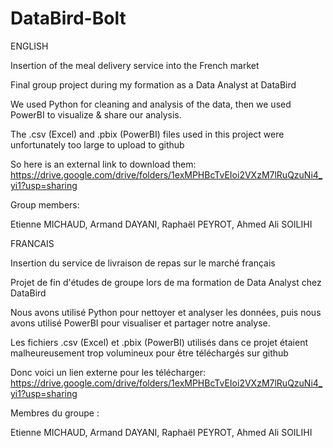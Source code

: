 # DataBird-Bolt
ENGLISH

Insertion of the meal delivery service into the French market

Final group project during my formation as a Data Analyst at DataBird

We used Python for cleaning and analysis of the data, then we used PowerBI to visualize & share our analysis.

The .csv (Excel) and .pbix (PowerBI) files used in this project were unfortunately too large to upload to github

So here is an external link to download them: https://drive.google.com/drive/folders/1exMPHBcTvEIoi2VXzM7lRuQzuNi4_yi1?usp=sharing

Group members:

Etienne MICHAUD, Armand DAYANI, Raphaël PEYROT, Ahmed Ali SOILIHI


FRANCAIS

Insertion du service de livraison de repas sur le marché français

Projet de fin d'études de groupe lors de ma formation de Data Analyst chez DataBird

Nous avons utilisé Python pour nettoyer et analyser les données, puis nous avons utilisé PowerBI pour visualiser et partager notre analyse.

Les fichiers .csv (Excel) et .pbix (PowerBI) utilisés dans ce projet étaient malheureusement trop volumineux pour être téléchargés sur github

Donc voici un lien externe pour les télécharger: https://drive.google.com/drive/folders/1exMPHBcTvEIoi2VXzM7lRuQzuNi4_yi1?usp=sharing

Membres du groupe :

Etienne MICHAUD, Armand DAYANI, Raphaël PEYROT, Ahmed Ali SOILIHI
